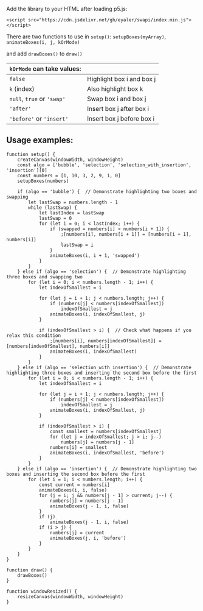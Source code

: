 Add the library to your HTML after loading p5.js:

`<script src="https://cdn.jsdelivr.net/gh/eyaler/swapi/index.min.js"></script>`


There are two functions to use in `setup()`: `setupBoxes(myArray)`, `animateBoxes(i, j, kOrMode)`

and add `drawBoxes()` to `draw()`


|`kOrMode` can take values:|                         |
|--------------------------|-------------------------|
|`false`                   |Highlight box i and box j|
|`k` (index)               |Also highlight box k     |
|`null`, `true` or `'swap'`|Swap box i and box j     |
|`'after'`                 |Insert box j after box i |
|`'before'` or `'insert'`  |Insert box j before box i|


## Usage examples:
```
function setup() {
	createCanvas(windowWidth, windowHeight)
	const algo = ['bubble', 'selection', 'selection_with_insertion', 'insertion'][0]
	const numbers = [1, 10, 3, 2, 9, 1, 0]
	setupBoxes(numbers)
	
	if (algo == 'bubble') {  // Demonstrate highlighting two boxes and swapping
		let lastSwap = numbers.length - 1
		while (lastSwap) {
			let lastIndex = lastSwap
			lastSwap = 0
			for (let i = 0; i < lastIndex; i++) {
				if (swapped = numbers[i] > numbers[i + 1]) {
					;[numbers[i], numbers[i + 1]] = [numbers[i + 1], numbers[i]]
					lastSwap = i
				}
				animateBoxes(i, i + 1, 'swapped')
			}
		}
	} else if (algo == 'selection') {  // Demonstrate highlighting three boxes and swapping two
		for (let i = 0; i < numbers.length - 1; i++) {
			let indexOfSmallest = i
		
			for (let j = i + 1; j < numbers.length; j++) {
				if (numbers[j] < numbers[indexOfSmallest])
					indexOfSmallest = j
				animateBoxes(i, indexOfSmallest, j)
			}

			if (indexOfSmallest > i) {  // Check what happens if you relax this condition
				;[numbers[i], numbers[indexOfSmallest]] = [numbers[indexOfSmallest], numbers[i]]
				animateBoxes(i, indexOfSmallest)
			}
		}
	} else if (algo == 'selection_with_insertion') {  // Demonstrate highlighting three boxes and inserting the second box before the first
		for (let i = 0; i < numbers.length - 1; i++) {
			let indexOfSmallest = i
		
			for (let j = i + 1; j < numbers.length; j++) {
				if (numbers[j] < numbers[indexOfSmallest])
					indexOfSmallest = j
				animateBoxes(i, indexOfSmallest, j)
			}

			if (indexOfSmallest > i) {
				const smallest = numbers[indexOfSmallest]
				for (let j = indexOfSmallest; j > i; j--)
					numbers[j] = numbers[j - 1]
				numbers[i] = smallest
				animateBoxes(i, indexOfSmallest, 'before')
			}
		}
	} else if (algo == 'insertion') {  // Demonstrate highlighting two boxes and inserting the second box before the first
		for (let i = 1; i < numbers.length; i++) {
			const current = numbers[i]
			animateBoxes(i, i, false)
			for (j = i; j && numbers[j - 1] > current; j--) {
				numbers[j] = numbers[j - 1]
				animateBoxes(j - 1, i, false)
			}
			if (j)
				animateBoxes(j - 1, i, false)
			if (i > j) {
				numbers[j] = current
				animateBoxes(j, i, 'before')
			}
		}
	}
}

function draw() {
	drawBoxes()
}

function windowResized() {
	resizeCanvas(windowWidth, windowHeight)
}
```
